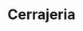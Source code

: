 ---
title: "Cerrajeria"
url: /ciudad-autonoma-de-buenos-aires/cerrajeria-arenales/
shop: Schlüsseldienst
---